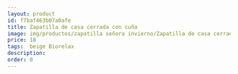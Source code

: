 ```yaml
---
layout: product
id: f7baf463b07a0afe
title: Zapatilla de casa cerrada con cuña 
image: img/productos/zapatilla señora invierno/Zapatilla de casa cerrada con cuña =18= beige Biorelax.webp
price: 18
tags:  beige Biorelax
description: 
order: 0
---
```

